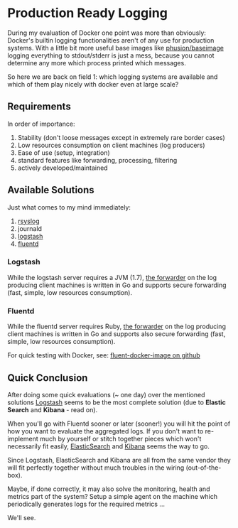 # Production Ready Logging

During my evaluation of Docker one point was more than obviously: Docker's builtin logging functionalities aren't of any use for production systems. With a little bit more useful base images like [phusion/baseimage](https://github.com/phusion/baseimage-docker) logging everything to stdout/stderr is just a mess, because you cannot determine any more which process printed which messages. 

So here we are back on field 1: which logging systems are available and which of them play nicely with docker even at large scale?

## Requirements

In order of importance:

  1. Stability (don't loose messages except in extremely rare border cases)
  2. Low resources consumption on client machines (log producers)
  3. Ease of use (setup, integration)
  4. standard features like forwarding, processing, filtering
  5. actively developed/maintained
  
## Available Solutions

Just what comes to my mind immediately:

  1. [rsyslog](http://www.rsyslog.com/)
  2. journald
  3. [logstash](https://www.elastic.co/products/logstash)
  4. [fluentd](http://www.fluentd.org/)
  
  
### Logstash

While the logstash server requires a JVM (1.7), [the forwarder](https://github.com/elastic/logstash-forwarder) on the log producing client machines is written in Go and supports secure forwarding (fast, simple, low resources consumption).

### Fluentd

While the fluentd server requires Ruby, [the forwarder](https://github.com/fluent/fluentd-forwarder) on the log producing client machines is written in Go and supports also secure forwarding (fast, simple, low resources consumption).

For quick testing with Docker, see: [fluent-docker-image on github](https://github.com/fluent/fluentd-docker-image)

## Quick Conclusion

After doing some quick evaluations (~ one day) over the mentioned solutions [Logstash](https://www.elastic.co/products/logstash) seems to be the most complete solution (due to **Elastic Search** and **Kibana** - read on). 

When you'll go with Fluentd sooner or later (sooner!) you will hit the point of how you want to evaluate the aggregated logs. If you don't want to re-implement much by yourself or stitch together pieces which won't necessarily fit easily, [ElasticSearch](https://www.elastic.co/products/elasticsearch) and [Kibana](https://www.elastic.co/products/kibana) seems the way to go.

Since Logstash, ElasticSearch and Kibana are all from the same vendor they will fit perfectly together without much troubles in the wiring (out-of-the-box).

Maybe, if done correctly, it may also solve the monitoring, health and metrics part of the system? Setup a simple agent on the machine which periodically generates logs for the required metrics ...

We'll see.
